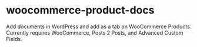 woocommerce-product-docs
========================

Add documents in WordPress and add as a tab on WooCommerce Products.  Currently requires WooCommerce, Posts 2 Posts, and Advanced Custom Fields.

